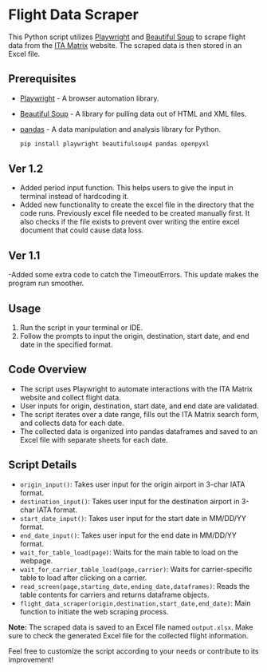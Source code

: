 # Flight Data Scraper

This Python script utilizes [Playwright](https://playwright.dev/) and [Beautiful Soup](https://www.crummy.com/software/BeautifulSoup/) to scrape flight data from the [ITA Matrix](https://matrix.itasoftware.com) website. The scraped data is then stored in an Excel file.

## Prerequisites

- [Playwright](https://playwright.dev/) - A browser automation library.
- [Beautiful Soup](https://www.crummy.com/software/BeautifulSoup/) - A library for pulling data out of HTML and XML files.
- [pandas](https://pandas.pydata.org/) - A data manipulation and analysis library for Python.


   ```bash
   pip install playwright beautifulsoup4 pandas openpyxl
   ```
## Ver 1.2
- Added period input function. This helps users to give the input in terminal instead of hardcoding it.
- Added new functionality to create the excel file in the directory that the code runs. Previously excel file needed to be created manually first. It also checks if the file exists to prevent over writing the entire excel document that could cause data loss.

## Ver 1.1
-Added some extra code to catch the TimeoutErrors. This update makes the program run smoother.

## Usage
1. Run the script in your terminal or IDE.
2. Follow the prompts to input the origin, destination, start date, and end date in the specified format.

## Code Overview
- The script uses Playwright to automate interactions with the ITA Matrix website and collect flight data.
- User inputs for origin, destination, start date, and end date are validated.
- The script iterates over a date range, fills out the ITA Matrix search form, and collects data for each date.
- The collected data is organized into pandas dataframes and saved to an Excel file with separate sheets for each date.

## Script Details
- `origin_input()`: Takes user input for the origin airport in 3-char IATA format.
- `destination_input()`: Takes user input for the destination airport in 3-char IATA format.
- `start_date_input()`: Takes user input for the start date in MM/DD/YY format.
- `end_date_input()`: Takes user input for the end date in MM/DD/YY format.
- `wait_for_table_load(page)`: Waits for the main table to load on the webpage.
- `wait_for_carrier_table_load(page,carrier)`: Waits for carrier-specific table to load after clicking on a carrier.
- `read_screen(page,starting_date,ending_date,dataframes)`: Reads the table contents for carriers and returns dataframe objects.
- `flight_data_scraper(origin,destination,start_date,end_date)`: Main function to initiate the web scraping process.

**Note:** The scraped data is saved to an Excel file named `output.xlsx`. Make sure to check the generated Excel file for the collected flight information.

Feel free to customize the script according to your needs or contribute to its improvement!
